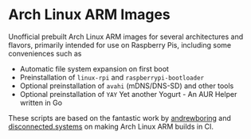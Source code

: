 # Arch Linux ARM Images

Unofficial prebuilt Arch Linux ARM images for several architectures and flavors, primarily intended for use on Raspberry Pis, including some conveniences such as

- Automatic file system expansion on first boot
- Preinstallation of `linux-rpi` and `raspberrypi-bootloader`
- Optional preinstallation of `avahi` (mDNS/DNS-SD) and other tools
- Optional preinstallation of `YAY` Yet another Yogurt - An AUR Helper written in Go


These scripts are based on the fantastic work by [andrewboring](https://github.com/andrewboring/alarm-images) and [disconnected.systems](https://disconnected.systems/blog/custom-rpi-image-with-github-travis/#first-stage-script-create-image) on making Arch Linux ARM builds in CI.
